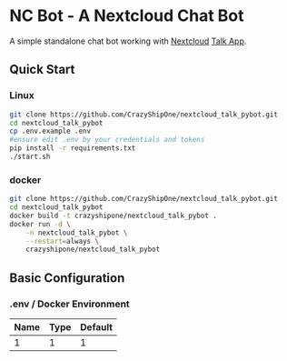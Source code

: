 # NC Bot - A Nextcloud Chat Bot

A simple standalone chat bot working with [Nextcloud](https://nextcloud.com) [Talk App](https://nextcloud.com/talk/).

## Quick Start

### Linux

```bash
git clone https://github.com/CrazyShipOne/nextcloud_talk_pybot.git
cd nextcloud_talk_pybot
cp .env.example .env
#ensure edit .env by your credentials and tokens
pip install -r requirements.txt
./start.sh
```

### docker
```bash
git clone https://github.com/CrazyShipOne/nextcloud_talk_pybot.git
cd nextcloud_talk_pybot
docker build -t crazyshipone/nextcloud_talk_pybot .
docker run -d \
    -n nextcloud_talk_pybot \
    --restart=always \
    crazyshipone/nextcloud_talk_pybot
```

## Basic Configuration

### .env / Docker Environment 

|Name | Type  | Default | 
| :-- | :-- | :-- |
|1|1|1
